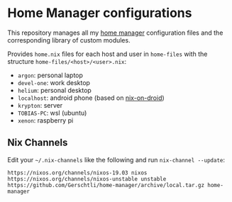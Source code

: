 # Home Manager configurations

This repository manages all my [home manager](https://github.com/rycee/home-manager) configuration files and the
corresponding library of custom modules.

Provides `home.nix` files for each host and user in `home-files` with the structure `home-files/<host>/<user>.nix`:

* `argon`: personal laptop
* `devel-one`: work desktop
* `helium`: personal desktop
* `localhost`: android phone (based on [nix-on-droid](https://github.com/t184256/nix-on-droid-bootstrap))
* `krypton`: server
* `TOBIAS-PC`: wsl (ubuntu)
* `xenon`: raspberry pi

## Nix Channels

Edit your `~/.nix-channels` like the following and run `nix-channel --update`:
```
https://nixos.org/channels/nixos-19.03 nixos
https://nixos.org/channels/nixos-unstable unstable
https://github.com/Gerschtli/home-manager/archive/local.tar.gz home-manager
```
